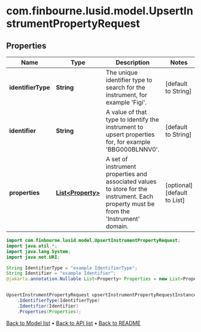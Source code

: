 # com.finbourne.lusid.model.UpsertInstrumentPropertyRequest

## Properties

Name | Type | Description | Notes
------------ | ------------- | ------------- | -------------
**identifierType** | **String** | The unique identifier type to search for the instrument, for example &#39;Figi&#39;. | [default to String]
**identifier** | **String** | A value of that type to identify the instrument to upsert properties for, for example &#39;BBG000BLNNV0&#39;. | [default to String]
**properties** | [**List&lt;Property&gt;**](Property.md) | A set of instrument properties and associated values to store for the instrument. Each property must be from the &#39;Instrument&#39; domain. | [optional] [default to List<Property>]

```java
import com.finbourne.lusid.model.UpsertInstrumentPropertyRequest;
import java.util.*;
import java.lang.System;
import java.net.URI;

String IdentifierType = "example IdentifierType";
String Identifier = "example Identifier";
@jakarta.annotation.Nullable List<Property> Properties = new List<Property>();


UpsertInstrumentPropertyRequest upsertInstrumentPropertyRequestInstance = new UpsertInstrumentPropertyRequest()
    .IdentifierType(IdentifierType)
    .Identifier(Identifier)
    .Properties(Properties);
```


[Back to Model list](../README.md#documentation-for-models) &#8226; [Back to API list](../README.md#documentation-for-api-endpoints) &#8226; [Back to README](../README.md)

